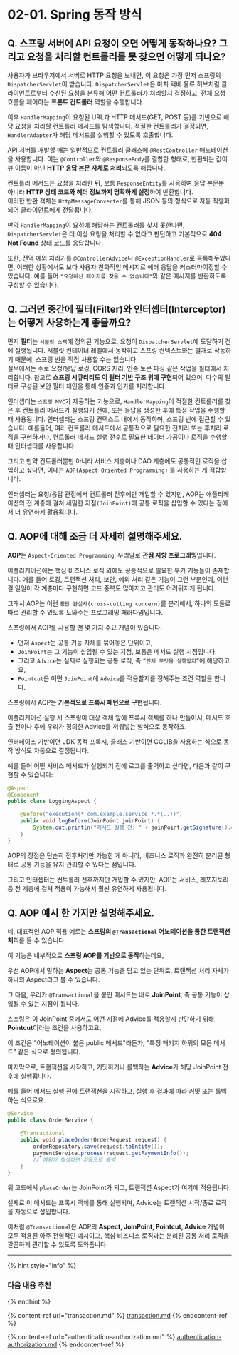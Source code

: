# 02-01. Spring 동작 방식

## Q. 스프링 서버에 API 요청이 오면 어떻게 동작하나요? 그리고 요청을 처리할 컨트롤러를 못 찾으면 어떻게 되나요?

사용자가 브라우저에서 서버로 HTTP 요청을 보내면, 이 요청은 가장 먼저 스프링의 `DispatcherServlet`이 받습니다. `DispatcherServlet`은 마치 택배 물류 허브처럼 클라이언트로부터 수신된 요청을 분류해 어떤 컨트롤러가 처리할지 결정하고, 전체 요청 흐름을 제어하는 **프론트 컨트롤러** 역할을 수행합니다.

이후 `HandlerMapping`이 요청된 URL과 HTTP 메서드(GET, POST 등)를 기반으로 해당 요청을 처리할 컨트롤러 메서드를 탐색합니다. 적절한 컨트롤러가 결정되면, `HandlerAdapter`가 해당 메서드를 실행할 수 있도록 호출합니다.



API 서버를 개발할 때는 일반적으로 컨트롤러 클래스에 `@RestController` 애노테이션을 사용합니다. 이는 `@Controller`와 `@ResponseBody`를 결합한 형태로, 반환되는 값이 뷰 이름이 아닌 **HTTP 응답 본문 자체로 처리**되도록 해줍니다.

컨트롤러 메서드는 요청을 처리한 뒤, 보통 `ResponseEntity`를 사용하여 응답 본문뿐 아니라 **HTTP 상태 코드와 헤더 정보까지 명확하게 설정**하여 반환합니다.\
이러한 반환 객체는 `HttpMessageConverter`를 통해 JSON 등의 형식으로 자동 직렬화되어 클라이언트에게 전달됩니다.



만약 `HandlerMapping`이 요청에 해당하는 컨트롤러를 찾지 못한다면, `DispatcherServlet`은 더 이상 요청을 처리할 수 없다고 판단하고 기본적으로 **404 Not Found** 상태 코드를 응답합니다.

또한, 전역 예외 처리기를 `@ControllerAdvice`나 `@ExceptionHandler`로 등록해두었다면, 이러한 상황에서도 보다 사용자 친화적인 메시지로 에러 응답을 커스터마이징할 수 있습니다. 예를 들어 `"요청하신 페이지를 찾을 수 없습니다"`와 같은 메시지를 반환하도록 구성할 수 있습니다.



## Q. 그러면 중간에 필터(Filter)와 인터셉터(Interceptor)는 어떻게 사용하는게 좋을까요?

먼저 **필터**는 `서블릿 스펙`에 정의된 기능으로, 요청이 `DispatcherServlet`에 도달하기 전에 실행됩니다. 서블릿 컨테이너 레벨에서 동작하고 스프링 컨텍스트와는 별개로 작동하기 때문에, 스프링 빈을 직접 사용할 수는 없습니다.\
실무에서는 주로 요청/응답 로깅, CORS 처리, 인증 토큰 파싱 같은 작업을 필터에서 처리합니다. 참고로 **스프링 시큐리티도 이 필터 기반 구조 위에 구현**되어 있으며, 다수의 필터로 구성된 보안 필터 체인을 통해 인증과 인가를 처리합니다.



인터셉터는 `스프링 MVC`가 제공하는 기능으로, `HandlerMapping`이 적절한 컨트롤러를 찾은 후 컨트롤러 메서드가 실행되기 전에, 또는 응답을 생성한 후에 특정 작업을 수행할 때 사용됩니다. 인터셉터는 스프링 컨텍스트 내에서 동작하며, 스프링 빈에 접근할 수 있습니다. 예를들어, 여러 컨트롤러 메서드에서 공통적으로 필요한 전처리 또는 후처리 로직을 구현하거나, 컨트롤러 메서드 실행 전후로 필요한 데이터 가공이나 로직을 수행할 때 인터셉터를 사용합니다.



그리고 만약 컨트롤러뿐만 아니라 서비스 계층이나 DAO 계층에도 공통적인 로직을 삽입하고 싶다면, 이때는 `AOP(Aspect Oriented Programming)` 를 사용하는 게 적합합니다.

인터셉터는 요청/응답 관점에서 컨트롤러 전후에만 개입할 수 있지만, AOP는 애플리케이션의 전 계층에 걸쳐 세밀한 지점`(JoinPoint)`에 공통 로직을 삽입할 수 있다는 점에서 더 유연하게 활용됩니다.



## Q. AOP에 대해 조금 더 자세히 설명해주세요.

**AOP**는 `Aspect-Oriented Programming`, 우리말로 **관점 지향 프로그래밍**입니다.

어플리케이션에는 핵심 비즈니스 로직 외에도 공통적으로 필요한 부가 기능들이 존재합니다. 예를 들어 로깅, 트랜잭션 처리, 보안, 예외 처리 같은 기능이 그런 부분인데, 이런 걸 일일이 각 계층마다 구현하면 코드 중복도 많아지고 관리도 어려워지게 됩니다.

그래서 AOP는 이런 `횡단 관심사(cross-cutting concern)`를 분리해서, 하나의 모듈로 따로 관리할 수 있도록 도와주는 프로그래밍 패러다임입니다.

스프링에서 AOP를 사용할 땐 몇 가지 주요 개념이 있습니다.

* 먼저 `Aspect`는 공통 기능 자체를 묶어놓은 단위이고,
* `JoinPoint`는 그 기능이 삽입될 수 있는 지점, 보통은 메서드 실행 시점입니다.
* 그리고 `Advice`는 실제로 실행되는 공통 로직, 즉 `“언제 무엇을 실행할지”`에 해당하고요,
* `Pointcut`은 어떤 `JoinPoint`에 `Advice`를 적용할지를 정해주는 조건 역할을 합니다.

스프링에서 AOP는 **기본적으로 프록시 패턴으로 구현**됩니다.

어플리케이션 실행 시 스프링이 대상 객체 앞에 프록시 객체를 하나 만들어서, 메서드 호출 전이나 후에 우리가 정의한 Advice를 끼워넣는 방식으로 동작하죠.

인터페이스 기반이면 JDK 동적 프록시, 클래스 기반이면 CGLIB을 사용하는 식으로 동작 방식도 자동으로 결정됩니다.



예를 들어 어떤 서비스 메서드가 실행되기 전에 로그를 출력하고 싶다면, 다음과 같이 구현할 수 있습니다:

```java
@Aspect
@Component
public class LoggingAspect {

    @Before("execution(* com.example.service.*.*(..))")
    public void logBefore(JoinPoint joinPoint) {
        System.out.println("메서드 실행 전: " + joinPoint.getSignature().getName());
    }
}
```

AOP의 장점은 단순히 전후처리만 가능한 게 아니라, 비즈니스 로직과 완전히 분리된 형태로 공통 기능을 유지·관리할 수 있다는 점입니다.

그리고 인터셉터는 컨트롤러 전후까지만 개입할 수 있지만, AOP는 서비스, 레포지토리 등 전 계층에 걸쳐 적용이 가능해서 훨씬 유연하게 사용됩니다.



## Q. AOP 예시 한 가지만 설명해주세요.

네, 대표적인 AOP 적용 예로는 **스프링의 `@Transactional` 어노테이션을 통한 트랜잭션 처리**를 들 수 있습니다.

이 기능은 내부적으로 **스프링 AOP를 기반으로 동작**하는데요,

우선 AOP에서 말하는 **Aspect**는 공통 기능을 담고 있는 단위로, 트랜잭션 처리 자체가 하나의 Aspect라고 볼 수 있습니다.

그 다음, 우리가 `@Transactional`을 붙인 메서드는 바로 **JoinPoint**, 즉 공통 기능이 삽입될 수 있는 지점이 됩니다.

스프링은 이 JoinPoint 중에서도 어떤 지점에 Advice를 적용할지 판단하기 위해 **Pointcut**이라는 조건을 사용하고요,

이 조건은 "어노테이션이 붙은 public 메서드"라든가, "특정 패키지 하위의 모든 메서드" 같은 식으로 정의됩니다.

마지막으로, 트랜잭션을 시작하고, 커밋하거나 롤백하는 **Advice**가 해당 JoinPoint 전후에 실행됩니다.

예를 들어 메서드 실행 전에 트랜잭션을 시작하고, 실행 후 결과에 따라 커밋 또는 롤백하는 식으로요.

```java
@Service
public class OrderService {

    @Transactional
    public void placeOrder(OrderRequest request) {
        orderRepository.save(request.toEntity());
        paymentService.process(request.getPaymentInfo());
        // 예외가 발생하면 자동으로 롤백
    }
}
```

위 코드에서 `placeOrder`는 JoinPoint가 되고, 트랜잭션 Aspect가 여기에 적용됩니다.

실제로 이 메서드는 프록시 객체를 통해 실행되며, Advice는 트랜잭션 시작/종료 로직을 자동으로 삽입합니다.

이처럼 `@Transactional`은 AOP의 **Aspect, JoinPoint, Pointcut, Advice** 개념이 모두 적용된 아주 전형적인 예시이고, 핵심 비즈니스 로직과는 분리된 공통 처리 로직을 깔끔하게 관리할 수 있도록 도와줍니다.



***

{% hint style="info" %}
### 다음 내용 추천
{% endhint %}

{% content-ref url="transaction.md" %}
[transaction.md](transaction.md)
{% endcontent-ref %}

{% content-ref url="authentication-authorization.md" %}
[authentication-authorization.md](authentication-authorization.md)
{% endcontent-ref %}

